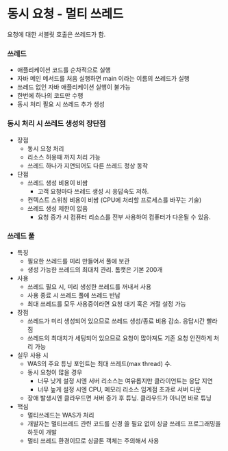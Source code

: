# 동시 요청 - 멀티 쓰레드

요청에 대한 서블릿 호출은 쓰레드가 함.

### 쓰레드
* 애플리케이션 코드를 순차적으로 실행
* 자바 메인 메서드를 처음 실행하면 main 이라는 이름의 쓰레드가 실행 
* 쓰레드 없인 자바 애플리케이션 실행이 불가능
* 한번에 하나의 코드만 수행
* 동시 처리 필요 시 쓰레드 추가 생성

### 동시 처리 시 쓰레드 생성의 장단점
* 장점
  * 동시 요청 처리
  * 리소스 허용때 까지 처리 가능
  * 쓰레드 하나가 지연되어도 다른 쓰레드 정상 동작
* 단점
  * 쓰레드 생성 비용이 비쌈
    * 고객 요청마다 쓰레드 생성 시 응답속도 저하.
  * 컨텍스트 스위칭 비용이 비쌈 (CPU에 처리할 프로세스를 바꾸는 기술)
  * 쓰레드 생성 제한이 없음
    * 요청 증가 시 컴퓨터 리소스를 전부 사용하여 컴퓨터가 다운될 수 있음.

### 쓰레드 풀
* 특징
  * 필요한 쓰레드를 미리 만들어서 풀에 보관
  * 생성 가능한 쓰레드의 최대치 관리. 톰캣은 기본 200개
* 사용
  * 쓰레드 필요 시, 미리 생성한 쓰레드를 꺼내서 사용
  * 사용 종료 시 쓰레드 풀에 쓰레드 반납
  * 최대 쓰레드를 모두 사용중이라면 요청 대기 혹은 거절 설정 가능
* 장점
  * 쓰레드가 미리 생성되어 있으므로 쓰레드 생성/종료 비용 감소. 응답시간 빨라짐
  * 쓰레드의 최대치가 세팅되어 있으므로 요청이 많아져도 기존 요청 안전하게 처리 가능
* 실무 사용 시
  * WAS의 주요 튜닝 포인트는 최대 쓰레드(max thread) 수. 
  * 동시 요청이 많을 경우
    * 너무 낮게 설정 시엔 서버 리소스는 여유롭지만 클라이언트는 응답 지연 
    * 너무 높게 설정 시엔 CPU, 메모리 리소스 임계점 초과로 서버 다운 
  * 장애 발생시엔 클라우드면 서버 증가 후 튜닝. 클라우드가 아니면 바로 튜닝
* 핵심
  * 멀티쓰레드는 WAS가 처리
  * 개발자는 멀티쓰레드 관련 코드를 신경 쓸 필요 없이 싱글 쓰레드 프로그래밍을 하듯이 개발
  * 멀티 쓰레드 환경이므로 싱글톤 객체는 주의해서 사용